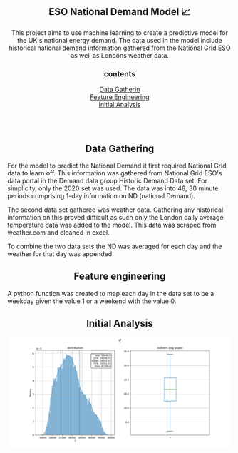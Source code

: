 
<h2 align="center"> ESO National Demand Model 📈</h2>

<p align="center">
This project aims to use machine learning to create a predictive model for the UK's national energy demand. The data used in the model include historical national demand information gathered from the National Grid ESO as well as Londons weather data. 
</p>
<h3 align="center">contents</h3>
<p align="center">
<a  align="center" href="#Data-Gathering">Data Gatherin</a><br>
<a  align="center" href="#Feature-engineering">Feature Engineering</a><br>
<a  align="center" href="#Initial-Analysis">Initial Analysis</a><br>
</p>
<br><br>
<a name="Data-Gathering"></a>
<h2 align="center">Data Gathering</h2>

For the model to predict the National Demand it first required National Grid data to learn off. This information was gathered from National Grid ESO's data portal in the Demand data group Historic Demand Data set. For simplicity, only the 2020 set was used. The data was into 48, 30 minute periods comprising 1-day information on ND (national Demand). <br>

The second data set gathered was weather data. Gathering any historical information on this proved difficult as such only the London daily average temperature data was added to the model. This data was scraped from weather.com and cleaned in excel.<br>

To combine the two data sets the ND was averaged for each day and the weather for that day was appended. <br>

<a name="Feature-engineering"></a>
<h2 align="center">Feature engineering</h2>

A python function was created to map each day in the data set to be a weekday given the value 1 or a weekend with the value 0.<br>

<a name="Initial-Analysis"></a>
<h2 align="center">Initial Analysis</h2>


<p align="center">
 <img src="https://raw.githubusercontent.com/wisespira/ESO-National-Demand-Model/master/imgs/probability%20distribution%20of%20National%20Demand.png">
</p>




